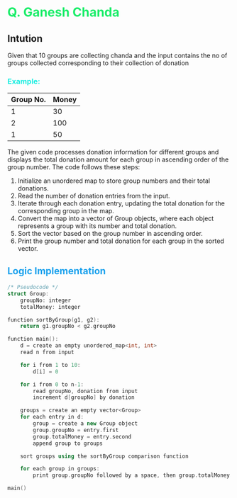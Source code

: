 # <span style="color:#1AED69"> Q. **Ganesh Chanda**</span>

## **Intution**

Given that 10 groups are collecting chanda and the input contains the no of groups collected corresponding to their collection of donation

### <span style="color:#1AEDE0"> Example: </span>

| Group No. | Money |
| --------- | ----- |
| 1         | 30    |
| 2         | 100   |
| 1         | 50    |

The given code processes donation information for different groups and displays the total donation amount for each group in ascending order of the group number. The code follows these steps:

1. Initialize an unordered map to store group numbers and their total donations.
2. Read the number of donation entries from the input.
3. Iterate through each donation entry, updating the total donation for the corresponding group in the map.
4. Convert the map into a vector of Group objects, where each object represents a group with its number and total donation.
5. Sort the vector based on the group number in ascending order.
6. Print the group number and total donation for each group in the sorted vector.

## <span style="color:#1AA1ED"> **Logic Implementation** </span>

```cpp
/* Pseudocode */
struct Group:
    groupNo: integer
    totalMoney: integer

function sortByGroup(g1, g2):
    return g1.groupNo < g2.groupNo

function main():
    d = create an empty unordered_map<int, int>
    read n from input

    for i from 1 to 10:
        d[i] = 0

    for i from 0 to n-1:
        read groupNo, donation from input
        increment d[groupNo] by donation

    groups = create an empty vector<Group>
    for each entry in d:
        group = create a new Group object
        group.groupNo = entry.first
        group.totalMoney = entry.second
        append group to groups

    sort groups using the sortByGroup comparison function

    for each group in groups:
        print group.groupNo followed by a space, then group.totalMoney and a new line

main()

```
